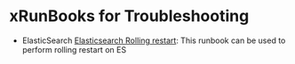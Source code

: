 # xRunBooks for Troubleshooting

* ElasticSearch [Elasticsearch Rolling restart](https://github.com/unskript/Awesome-CloudOps-Automation/tree/master/ElasticSearch/Elasticsearch\_Rolling\_Restart.ipynb): This runbook can be used to perform rolling restart on ES
